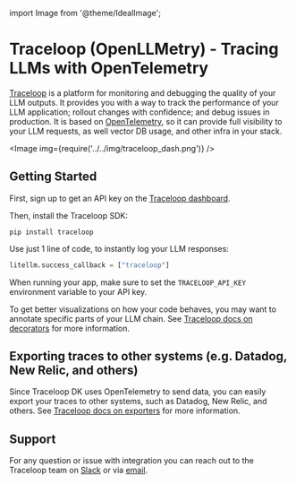 import Image from '@theme/IdealImage';

# Traceloop (OpenLLMetry) - Tracing LLMs with OpenTelemetry

[Traceloop](https://traceloop.com) is a platform for monitoring and debugging the quality of your LLM outputs.
It provides you with a way to track the performance of your LLM application; rollout changes with confidence; and debug issues in production.
It is based on [OpenTelemetry](https://opentelemetry.io), so it can provide full visibility to your LLM requests, as well vector DB usage, and other infra in your stack.

<Image img={require('../../img/traceloop_dash.png')} />

## Getting Started

First, sign up to get an API key on the [Traceloop dashboard](https://app.traceloop.com/settings/api-keys).

Then, install the Traceloop SDK:

```
pip install traceloop
```

Use just 1 line of code, to instantly log your LLM responses:

```python
litellm.success_callback = ["traceloop"]
```

When running your app, make sure to set the `TRACELOOP_API_KEY` environment variable to your API key.

To get better visualizations on how your code behaves, you may want to annotate specific parts of your LLM chain. See [Traceloop docs on decorators](https://traceloop.com/docs/python-sdk/decorators) for more information.

## Exporting traces to other systems (e.g. Datadog, New Relic, and others)

Since Traceloop DK uses OpenTelemetry to send data, you can easily export your traces to other systems, such as Datadog, New Relic, and others. See [Traceloop docs on exporters](https://traceloop.com/docs/python-sdk/exporters) for more information.

## Support

For any question or issue with integration you can reach out to the Traceloop team on [Slack](https://join.slack.com/t/traceloopcommunity/shared_invite/zt-1plpfpm6r-zOHKI028VkpcWdobX65C~g) or via [email](mailto:dev@traceloop.com).
